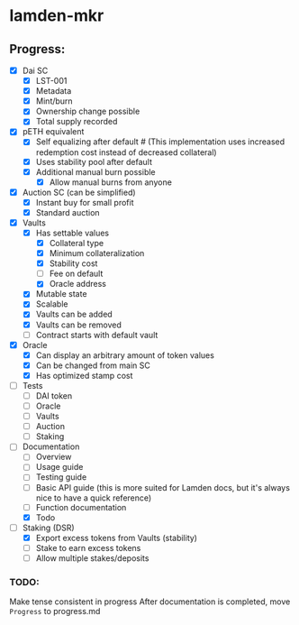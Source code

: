 # lamden-mkr

## Progress:

- [x] Dai SC
  - [x] LST-001 
  - [x] Metadata
  - [x] Mint/burn
  - [x] Ownership change possible
  - [x] Total supply recorded

- [x] pETH equivalent
  - [x] Self equalizing after default # (This implementation uses increased redemption cost instead of decreased collateral)
  - [x] Uses stability pool after default
  - [x] Additional manual burn possible
    - [x] Allow manual burns from anyone

- [x] Auction SC (can be simplified)
  - [x] Instant buy for small profit
  - [x] Standard auction

- [x] Vaults
  - [x] Has settable values
    - [x] Collateral type
    - [x] Minimum collateralization
    - [x] Stability cost
    - [ ] Fee on default
    - [x] Oracle address
  - [x] Mutable state 
  - [x] Scalable
  - [x] Vaults can be added
  - [x] Vaults can be removed
  - [ ] Contract starts with default vault

- [x] Oracle
  - [x] Can display an arbitrary amount of token values
  - [x] Can be changed from main SC
  - [x] Has optimized stamp cost

- [ ] Tests
  - [ ] DAI token
  - [ ] Oracle
  - [ ] Vaults
  - [ ] Auction
  - [ ] Staking

- [ ] Documentation 
  - [ ] Overview
  - [ ] Usage guide
  - [ ] Testing guide
  - [ ] Basic API guide (this is more suited for Lamden docs, but it's always nice to have a quick reference)
  - [ ] Function documentation
  - [x] Todo

- [ ] Staking (DSR)
  - [x] Export excess tokens from Vaults (stability)
  - [ ] Stake to earn excess tokens
  - [ ] Allow multiple stakes/deposits

### TODO: 
Make tense consistent in progress
After documentation is completed, move `Progress` to progress.md
